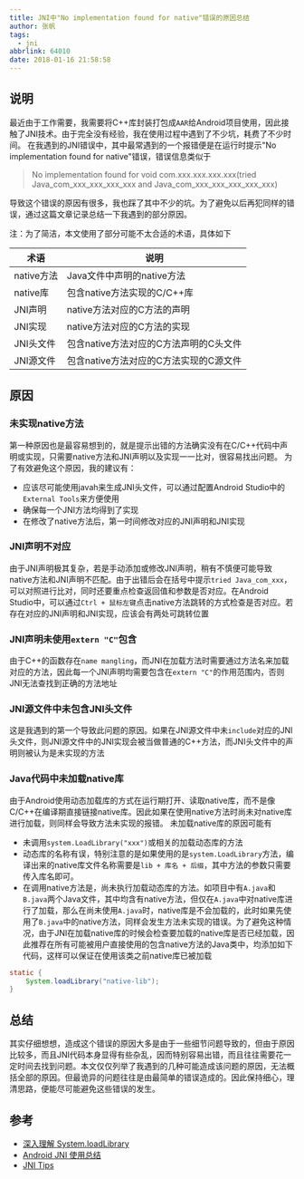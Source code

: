 ```yaml
---
title: JNI中"No implementation found for native"错误的原因总结
author: 张帆
tags:
  - jni
abbrlink: 64010
date: 2018-01-16 21:58:58
---
```


## 说明

最近由于工作需要，我需要将C++库封装打包成`AAR`给Android项目使用，因此接触了JNI技术。由于完全没有经验，我在使用过程中遇到了不少坑，耗费了不少时间。
在我遇到的JNI错误中，其中最常遇到的一个报错便是在运行时提示"No implementation found for native"错误，错误信息类似于

> No implementation found for void com.xxx.xxx.xxx.xxx(tried Java_com_xxx_xxx_xxx_xxx and Java_com_xxx_xxx_xxx_xxx_xxx)

导致这个错误的原因有很多，我也踩了其中不少的坑。为了避免以后再犯同样的错误，通过这篇文章记录总结一下我遇到的部分原因。

注：为了简洁，本文使用了部分可能不太合适的术语，具体如下

| 术语       | 说明                                   |
| ---        | ---                                    |
| native方法 | Java文件中声明的native方法             |
| native库   | 包含native方法实现的C/C++库            |
| JNI声明    | native方法对应的C方法的声明            |
| JNI实现    | native方法对应的C方法的实现            |
| JNI头文件  | 包含native方法对应的C方法声明的C头文件 |
| JNI源文件  | 包含native方法对应的C方法实现的C源文件 |

<!--more-->

## 原因

### 未实现native方法

第一种原因也是最容易想到的，就是提示出错的方法确实没有在C/C++代码中声明或实现，只需要native方法和JNI声明以及实现一一比对，很容易找出问题。
为了有效避免这个原因，我的建议有：

- 应该尽可能使用javah来生成JNI头文件，可以通过配置Android Studio中的`External Tools`来方便使用
- 确保每一个JNI方法均得到了实现
- 在修改了native方法后，第一时间修改对应的JNI声明和JNI实现

### JNI声明不对应

由于JNI声明极其复杂，若是手动添加或修改JNI声明，稍有不慎便可能导致native方法和JNI声明不匹配。由于出错后会在括号中提示`tried Java_com_xxx`，可以对照进行比对，同时还要重点检查返回值和参数是否对应。在Android Studio中，可以通过`Ctrl + 鼠标左键`点击native方法跳转的方式检查是否对应。若存在对应的JNI声明和JNI实现，应该会有两处可跳转位置

### JNI声明未使用`extern "C"`包含

由于C++的函数存在`name mangling`，而JNI在加载方法时需要通过方法名来加载对应的方法，因此每一个JNI声明均需要包含在`extern "C"`的作用范围内，否则JNI无法查找到正确的方法地址

### JNI源文件中未包含JNI头文件

这是我遇到的第一个导致此问题的原因。如果在JNI源文件中未`include`对应的JNI头文件，则JNI源文件中的JNI实现会被当做普通的C++方法，而JNI头文件中的声明则被认为是未实现的方法

### Java代码中未加载native库

由于Android使用动态加载库的方式在运行期打开、读取native库，而不是像C/C++在编译期直接链接native库。因此如果在使用native方法时尚未对native库进行加载，则同样会导致方法未实现的报错。
未加载native库的原因可能有

- 未调用`system.LoadLibrary("xxx")`或相关的加载动态库的方法
- 动态库的名称有误，特别注意的是如果使用的是`system.LoadLibrary`方法，编译出来的native库文件名称需要是`lib + 库名 + 后缀`，其中方法的参数只需要传入库名即可。
- 在调用native方法是，尚未执行加载动态库的方法。如项目中有`A.java`和`B.java`两个Java文件，其中均含有native方法，但仅在`A.java`中对native库进行了加载，那么在尚未使用`A.java`时，native库是不会加载的，此时如果先使用了`B.java`中的native方法，同样会发生方法未实现的错误。为了避免这种情况，由于JNI在加载native库的时候会检查要加载的native库是否已经加载，因此推荐在所有可能被用户直接使用的包含native方法的Java类中，均添加如下代码，这样可以保证在使用该类之前native库已被加载

``` java
static {
    System.loadLibrary("native-lib");
}
```

## 总结

其实仔细想想，造成这个错误的原因大多是由于一些细节问题导致的，但由于原因比较多，而且JNI代码本身显得有些杂乱，因而特别容易出错，而且往往需要花一定时间去找到问题。本文仅仅列举了我遇到的几种可能造成该问题的原因，无法概括全部的原因。但最诡异的问题往往是由最简单的错误造成的。因此保持细心，理清思路，便能尽可能避免这些错误的发生。

## 参考

- [深入理解 System.loadLibrary](https://pqpo.me/2017/05/31/system-loadlibrary/)
- [Android JNI 使用总结](http://blog.guorongfei.com/2017/01/24/android-jni-tips-md/)
- [JNI Tips](https://developer.android.com/training/articles/perf-jni.html)
